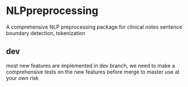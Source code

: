 # NLPpreprocessing
A comprehensive NLP preprocessing package for clinical notes sentence boundary detection, tokenization

## dev 
most new features are implemented in dev branch, we need to make a comprehensive tests on the new features before merge to master
use at your own risk
